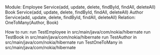 Module:
    Employee Service(add, update, delete, findById, findAll, deleteAll)
    Book Service(add, update, delete, findById, findAll, deleteAll)
    Author Service(add, update, delete, findById, findAll, deleteAll)
    Relation: OneToMany(Author, Book)
    
    
How to run:
    run TestEmployee in src/main/java/com/nokia/hibernate
    run TestBook in src/main/java/com/nokia/hibernate
    run TestAuthor in src/main/java/com/nokia/hibernate
    run TestOneToMany in src/main/java/com/nokia/hibernate
